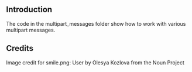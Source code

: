 ## Introduction
The code in the multipart_messages folder show how to work with various multipart messages. 

## Credits
Image credit for smile.png: User by Olesya Kozlova from the Noun Project

